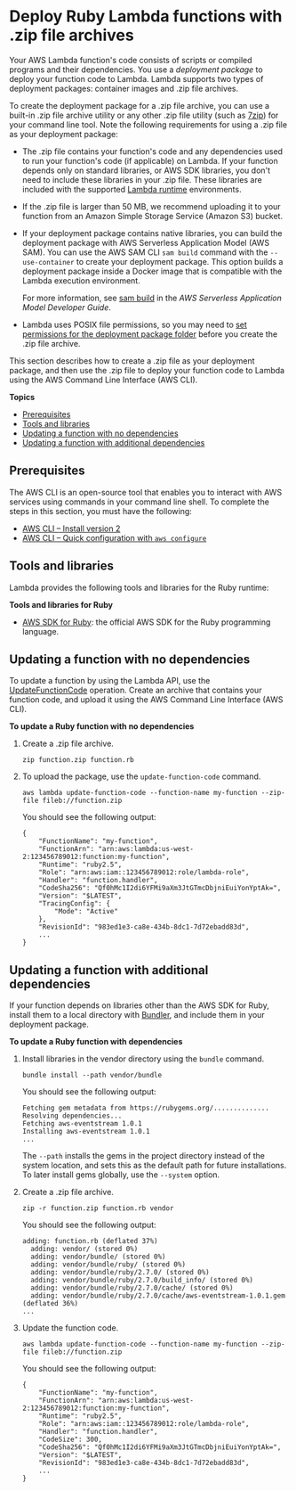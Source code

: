 # Deploy Ruby Lambda functions with \.zip file archives<a name="ruby-package"></a>

Your AWS Lambda function's code consists of scripts or compiled programs and their dependencies\. You use a *deployment package* to deploy your function code to Lambda\. Lambda supports two types of deployment packages: container images and \.zip file archives\.

To create the deployment package for a \.zip file archive, you can use a built\-in \.zip file archive utility or any other \.zip file utility \(such as [7zip](https://www.7-zip.org/download.html)\) for your command line tool\. Note the following requirements for using a \.zip file as your deployment package:
+ The \.zip file contains your function's code and any dependencies used to run your function's code \(if applicable\) on Lambda\. If your function depends only on standard libraries, or AWS SDK libraries, you don't need to include these libraries in your \.zip file\. These libraries are included with the supported [Lambda runtime](lambda-runtimes.md) environments\.
+ If the \.zip file is larger than 50 MB, we recommend uploading it to your function from an Amazon Simple Storage Service \(Amazon S3\) bucket\.
+ If your deployment package contains native libraries, you can build the deployment package with AWS Serverless Application Model \(AWS SAM\)\. You can use the AWS SAM CLI `sam build` command with the `--use-container` to create your deployment package\. This option builds a deployment package inside a Docker image that is compatible with the Lambda execution environment\. 

  For more information, see [sam build](https://docs.aws.amazon.com/serverless-application-model/latest/developerguide/sam-cli-command-reference-sam-build.html) in the *AWS Serverless Application Model Developer Guide*\.
+ Lambda uses POSIX file permissions, so you may need to [ set permissions for the deployment package folder](http://aws.amazon.com/premiumsupport/knowledge-center/lambda-deployment-package-errors/) before you create the \.zip file archive\.

This section describes how to create a \.zip file as your deployment package, and then use the \.zip file to deploy your function code to Lambda using the AWS Command Line Interface \(AWS CLI\)\.

**Topics**
+ [Prerequisites](#ruby-package-prereqs)
+ [Tools and libraries](#ruby-package-libraries)
+ [Updating a function with no dependencies](#ruby-package-codeonly)
+ [Updating a function with additional dependencies](#ruby-package-dependencies)

## Prerequisites<a name="ruby-package-prereqs"></a>

The AWS CLI is an open\-source tool that enables you to interact with AWS services using commands in your command line shell\. To complete the steps in this section, you must have the following:
+ [AWS CLI – Install version 2](https://docs.aws.amazon.com/cli/latest/userguide/install-cliv2.html)
+ [AWS CLI – Quick configuration with `aws configure`](https://docs.aws.amazon.com/cli/latest/userguide/cli-chap-configure.html)

## Tools and libraries<a name="ruby-package-libraries"></a>

Lambda provides the following tools and libraries for the Ruby runtime:

**Tools and libraries for Ruby**
+ [AWS SDK for Ruby](https://github.com/aws/aws-sdk-ruby): the official AWS SDK for the Ruby programming language\.

## Updating a function with no dependencies<a name="ruby-package-codeonly"></a>

To update a function by using the Lambda API, use the [UpdateFunctionCode](API_UpdateFunctionCode.md) operation\. Create an archive that contains your function code, and upload it using the AWS Command Line Interface \(AWS CLI\)\.

**To update a Ruby function with no dependencies**

1. Create a \.zip file archive\.

   ```
   zip function.zip function.rb
   ```

1. To upload the package, use the `update-function-code` command\.

   ```
   aws lambda update-function-code --function-name my-function --zip-file fileb://function.zip
   ```

   You should see the following output:

   ```
   {
       "FunctionName": "my-function",
       "FunctionArn": "arn:aws:lambda:us-west-2:123456789012:function:my-function",
       "Runtime": "ruby2.5",
       "Role": "arn:aws:iam::123456789012:role/lambda-role",
       "Handler": "function.handler",
       "CodeSha256": "Qf0hMc1I2di6YFMi9aXm3JtGTmcDbjniEuiYonYptAk=",
       "Version": "$LATEST",
       "TracingConfig": {
           "Mode": "Active"
       },
       "RevisionId": "983ed1e3-ca8e-434b-8dc1-7d72ebadd83d",
       ...
   }
   ```

## Updating a function with additional dependencies<a name="ruby-package-dependencies"></a>

If your function depends on libraries other than the AWS SDK for Ruby, install them to a local directory with [Bundler](https://bundler.io/), and include them in your deployment package\.

**To update a Ruby function with dependencies**

1. Install libraries in the vendor directory using the `bundle` command\.

   ```
   bundle install --path vendor/bundle
   ```

   You should see the following output:

   ```
   Fetching gem metadata from https://rubygems.org/..............
   Resolving dependencies...
   Fetching aws-eventstream 1.0.1
   Installing aws-eventstream 1.0.1
   ...
   ```

   The `--path` installs the gems in the project directory instead of the system location, and sets this as the default path for future installations\. To later install gems globally, use the `--system` option\.

1. Create a \.zip file archive\.

   ```
   zip -r function.zip function.rb vendor
   ```

   You should see the following output:

   ```
   adding: function.rb (deflated 37%)
     adding: vendor/ (stored 0%)
     adding: vendor/bundle/ (stored 0%)
     adding: vendor/bundle/ruby/ (stored 0%)
     adding: vendor/bundle/ruby/2.7.0/ (stored 0%)
     adding: vendor/bundle/ruby/2.7.0/build_info/ (stored 0%)
     adding: vendor/bundle/ruby/2.7.0/cache/ (stored 0%)
     adding: vendor/bundle/ruby/2.7.0/cache/aws-eventstream-1.0.1.gem (deflated 36%)
   ...
   ```

1. Update the function code\.

   ```
   aws lambda update-function-code --function-name my-function --zip-file fileb://function.zip
   ```

   You should see the following output:

   ```
   {
       "FunctionName": "my-function",
       "FunctionArn": "arn:aws:lambda:us-west-2:123456789012:function:my-function",
       "Runtime": "ruby2.5",
       "Role": "arn:aws:iam::123456789012:role/lambda-role",
       "Handler": "function.handler",
       "CodeSize": 300,
       "CodeSha256": "Qf0hMc1I2di6YFMi9aXm3JtGTmcDbjniEuiYonYptAk=",
       "Version": "$LATEST",
       "RevisionId": "983ed1e3-ca8e-434b-8dc1-7d72ebadd83d",
       ...
   }
   ```